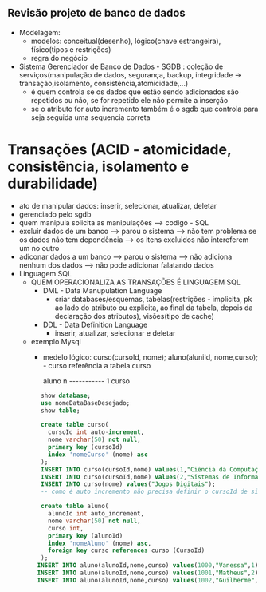 ## Revisão projeto de banco de dados
* Modelagem:
   * modelos: conceitual(desenho), lógico(chave estrangeira), físico(tipos e restrições)
   * regra do negócio
* Sistema Gerenciador de Banco de Dados - SGDB : coleção de serviços(manipulação de dados, segurança, backup, integridade -> transação,isolamento, consistência,atomicidade,...)
  * é quem controla se os dados que estão sendo adicionados são repetidos ou não, se for repetido ele não permite a inserção
  * se o atributo for auto incremento também é o sgdb que controla para seja seguida uma sequencia correta 
  
# Transações (ACID - atomicidade, consistência, isolamento e durabilidade)
* ato de manipular dados: inserir, selecionar, atualizar, deletar
* gerenciado pelo sgdb
* quem manipula solicita as manipulações --> codigo - SQL
* excluir dados de um banco --> parou o sistema -->  não tem problema se os dados não tem dependência --> os itens excluidos não intereferem um no outro
* adiconar dados a um banco --> parou o sistema --> não adiciona nenhum dos dados --> não pode adicionar falatando dados 
* Linguagem SQL
    * QUEM OPERACIONALIZA AS TRANSAÇÕES É LINGUAGEM SQL
      * DML - Data Manupulation Language
          * criar databases/esquemas, tabelas(restrições - implicita, pk ao lado do atributo ou explicita, ao final da tabela, depois da declaração dos atributos), visões(tipo de cache)
      * DDL - Data Definition Language
          * inserir, atualizar, selecionar e deletar  
    * exemplo Mysql
      * medelo lógico: curso(cursoId, nome); aluno(aluniId, nome,curso); - curso referência a tabela curso
        
          aluno n ----------- 1 curso
  ``` sql
        show database;
        use nomeDataBaseDesejado;
        show table;
  
        create table curso(
          cursoId int auto-increment,
          nome varchar(50) not null,
          primary key (cursoId)
          index 'nomeCurso' (nome) asc
        );
        INSERT INTO curso(cursoId,nome) values(1,"Ciência da Computação");
        INSERT INTO curso(cursoId,nome) values(2,"Sistemas de Informação");
        INSERT INTO curso(nome) values("Jogos Digitais");
        -- como é auto incremento não precisa definir o cursoId de sistema de informações e jogos digitais, pois ele vai seguir a sequencia iniciada no primeiro --> cuidar na "definição" do insert

        create table aluno(
          alunoId int auto_increment,
          nome varchar(50) not null,
          curso int,
          primary key (alunoId)
          index 'nomeAluno' (nome) asc,
          foreign key curso references curso (CursoId)
        );
       INSERT INTO aluno(alunoId,nome,curso) values(1000,"Vanessa",1);
       INSERT INTO aluno(alunoId,nome,curso) values(1001,"Matheus",2);
       INSERT INTO aluno(alunoId,nome,curso) values(1002,"Guilherme",NULL);

 
```
     


